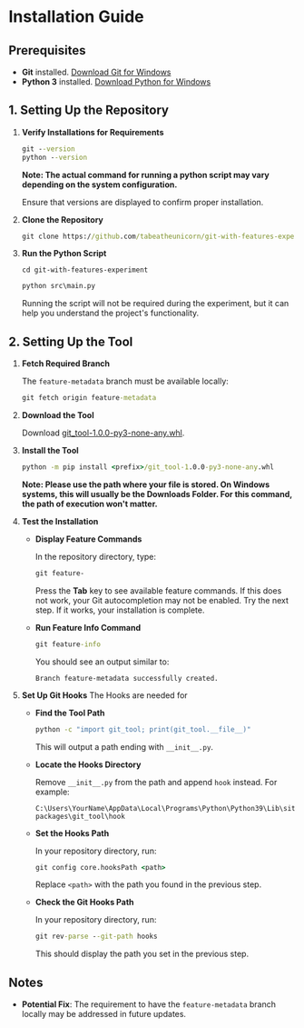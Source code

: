 # Installation Guide

## Prerequisites

- **Git** installed. [Download Git for Windows](https://git-scm.com/download/win)
- **Python 3** installed. [Download Python for Windows](https://www.python.org/downloads/windows/)

## 1. Setting Up the Repository

1. **Verify Installations for Requirements**

   ```cmd
   git --version
   python --version
   ```

   **Note: The actual command for running a python script may vary depending on the system configuration.**

   Ensure that versions are displayed to confirm proper installation.

1. **Clone the Repository**

   ```cmd
   git clone https://github.com/tabeatheunicorn/git-with-features-experiment.git
   ```

1. **Run the Python Script**

   ```
   cd git-with-features-experiment
   ```

   ```cmd
   python src\main.py
   ```

   Running the script will not be required during the experiment, but it can help you understand the project's functionality.

## 2. Setting Up the Tool

1. **Fetch Required Branch**

   The `feature-metadata` branch must be available locally:

   ```cmd
   git fetch origin feature-metadata
   ```

1. **Download the Tool**

   Download [git_tool-1.0.0-py3-none-any.whl](https://drive.google.com/uc?export=download&id=1GZ9QkY53TlQqfT6Ckz9QegmVk8Nuj0Gg).

1. **Install the Tool**

   ```cmd
   python -m pip install <prefix>/git_tool-1.0.0-py3-none-any.whl
   ```

   **Note: Please use the path where your file is stored. On Windows systems, this will usually be the Downloads Folder.
   For this command, the path of execution won't matter.**

1. **Test the Installation**

   - **Display Feature Commands**

     In the repository directory, type:

     ```cmd
     git feature-
     ```

     Press the **Tab** key to see available feature commands. If this does not work, your Git autocompletion may not be enabled. Try the next step. If it works, your installation is complete.

   - **Run Feature Info Command**

     ```cmd
     git feature-info
     ```

     You should see an output similar to:

     ```
     Branch feature-metadata successfully created.
     ```

1. **Set Up Git Hooks**
   The Hooks are needed for

   - **Find the Tool Path**

     ```cmd
     python -c "import git_tool; print(git_tool.__file__)"
     ```

     This will output a path ending with `__init__.py`.

   - **Locate the Hooks Directory**

     Remove `__init__.py` from the path and append `hook` instead. For example:

     ```
     C:\Users\YourName\AppData\Local\Programs\Python\Python39\Lib\site-packages\git_tool\hook
     ```

   - **Set the Hooks Path**

     In your repository directory, run:

     ```cmd
     git config core.hooksPath <path>
     ```

     Replace `<path>` with the path you found in the previous step.

   - **Check the Git Hooks Path**

     In your repository directory, run:

     ```cmd
     git rev-parse --git-path hooks
     ```

     This should display the path you set in the previous step.


## Notes
- **Potential Fix**: The requirement to have the `feature-metadata` branch locally may be addressed in future updates.

